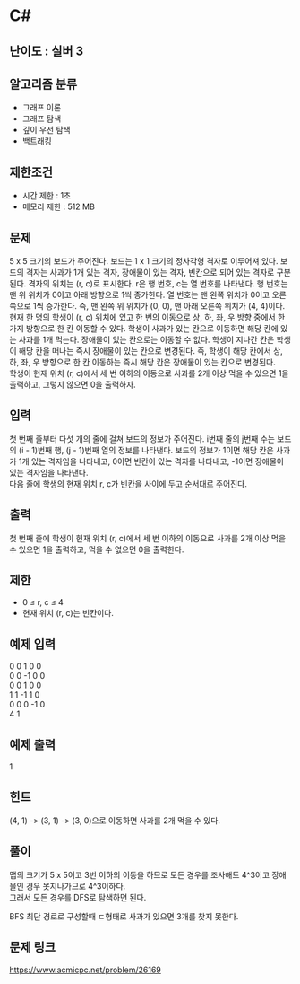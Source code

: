 # C#

## 난이도 : 실버 3

## 알고리즘 분류
  - 그래프 이론
  - 그래프 탐색
  - 깊이 우선 탐색
  - 백트래킹

## 제한조건
  - 시간 제한 : 1초
  - 메모리 제한 : 512 MB

## 문제
5 x 5 크기의 보드가 주어진다. 보드는 1 x 1 크기의 정사각형 격자로 이루어져 있다. 보드의 격자는 사과가 1개 있는 격자, 장애물이 있는 격자, 빈칸으로 되어 있는 격자로 구분된다. 격자의 위치는 (r, c)로 표시한다. r은 행 번호, c는 열 번호를 나타낸다. 행 번호는 맨 위 위치가 0이고 아래 방향으로 1씩 증가한다. 열 번호는 맨 왼쪽 위치가 0이고 오른쪽으로 1씩 증가한다. 즉, 맨 왼쪽 위 위치가 (0, 0), 맨 아래 오른쪽 위치가 (4, 4)이다.<br/>
현재 한 명의 학생이 (r, c) 위치에 있고 한 번의 이동으로 상, 하, 좌, 우 방향 중에서 한가지 방향으로 한 칸 이동할 수 있다. 학생이 사과가 있는 칸으로 이동하면 해당 칸에 있는 사과를 1개 먹는다. 장애물이 있는 칸으로는 이동할 수 없다. 학생이 지나간 칸은 학생이 해당 칸을 떠나는 즉시 장애물이 있는 칸으로 변경된다. 즉, 학생이 해당 칸에서 상, 하, 좌, 우 방향으로 한 칸 이동하는 즉시 해당 칸은 장애물이 있는 칸으로 변경된다.<br/>
학생이 현재 위치 (r, c)에서 세 번 이하의 이동으로 사과를 2개 이상 먹을 수 있으면 1을 출력하고, 그렇지 않으면 0을 출력하자.<br/>


## 입력
첫 번째 줄부터 다섯 개의 줄에 걸쳐 보드의 정보가 주어진다. i번째 줄의 j번째 수는 보드의 (i - 1)번째 행, (j - 1)번째 열의 정보를 나타낸다. 보드의 정보가 1이면 해당 칸은 사과가 1개 있는 격자임을 나타내고, 0이면 빈칸이 있는 격자를 나타내고, -1이면 장애물이 있는 격자임을 나타낸다.<br/>
다음 줄에 학생의 현재 위치 r, c가 빈칸을 사이에 두고 순서대로 주어진다.<br/>


## 출력
첫 번째 줄에 학생이 현재 위치 (r, c)에서 세 번 이하의 이동으로 사과를 2개 이상 먹을 수 있으면 1을 출력하고, 먹을 수 없으면 0을 출력한다.<br/>


## 제한
  - 0 ≤ r, c ≤ 4
  - 현재 위치 (r, c)는 빈칸이다.


## 예제 입력
0 0 1 0 0<br>
0 0 -1 0 0<br>
0 0 1 0 0<br>
1 1 -1 1 0<br>
0 0 0 -1 0<br>
4 1<br>


## 예제 출력
1<br>


## 힌트
(4, 1) -> (3, 1) -> (3, 0)으로 이동하면 사과를 2개 먹을 수 있다.<br/>


## 풀이
맵의 크기가 5 x 5이고 3번 이하의 이동을 하므로 모든 경우를 조사해도 4^3이고 장애물인 경우 못지나가므로 4^3이하다.<br/>
그래서 모든 경우를 DFS로 탐색하면 된다.<br/>


BFS 최단 경로로 구성할때 ㄷ형태로 사과가 있으면 3개를 찾지 못한다.<br/>


## 문제 링크
https://www.acmicpc.net/problem/26169